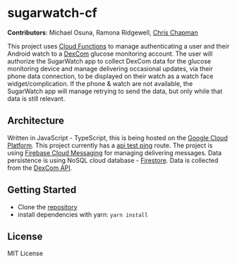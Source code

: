 # sugarwatch-cf

**Contributors**:
Michael Osuna,
Ramona Ridgewell,
[Chris Chapman](https://github.com/SeattleChris)

This project uses [Cloud Functions](https://cloud.google.com/functions) to manage authenticating a user and their Android watch to a [DexCom](https://www.dexcom.com/) glucose monitoring account. The user will authorize the SugarWatch app to collect DexCom data for the glucose monitoring device and manage delivering occasional updates, via their phone data connection, to be displayed on their watch as a watch face widget/complication. If the phone & watch are not available, the SugarWatch app will manage retrying to send the data, but only while that data is still relevant.

## Architecture

Written in JavaScript - TypeScript, this is being hosted on the [Google Cloud Platform](https://cloud.google.com/). This project currently has a [api test ping](https://sugarwatch.solidarity.software/api/ping) route. The project is using [Firebase Cloud Messaging](https://firebase.google.com/docs/cloud-messaging/concept-options) for managing delivering messages. Data persistence is using NoSQL cloud database - [Firestore](https://firebase.google.com/docs/firestore). Data is collected from the [DexCom API](https://developer.dexcom.com/overview).

## Getting Started

* Clone the [repository](https://github.com/solidarity-software/sugarwatch-cf)
* install dependencies with yarn: `yarn install`

## License

MIT License
